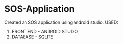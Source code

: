 # SOS-Application
Created an SOS application using android studio.
USED:
  1. FRONT END - ANDROID STUDIO
  2. DATABASE - SQLITE
